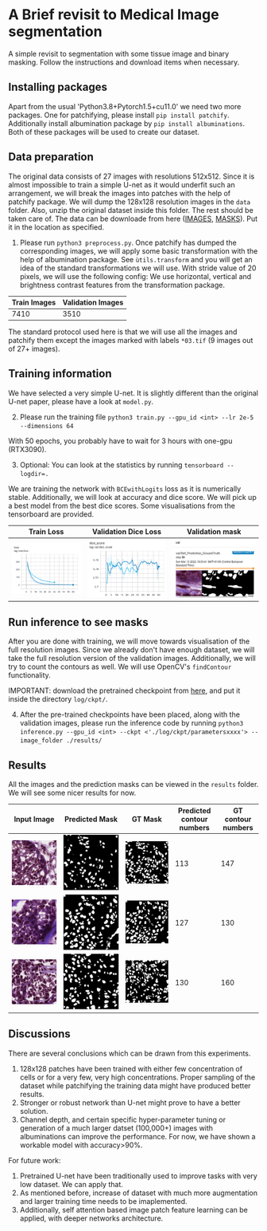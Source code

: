 # A Brief revisit to Medical Image segmentation
A simple revisit to segmentation with some tissue image and binary masking. Follow the instructions and download items when necessary. 

## Installing packages
Apart from the usual 'Python3.8+Pytorch1.5+cu11.0' we need two more packages. One for patchifying, please install `pip install patchify`. Additionally install albumination package by `pip install albuminations`. Both of these packages will be used to create our dataset. 

## Data preparation
The original data consists of 27 images with resolutions 512x512. Since it is almost impossible to train a simple U-net as it would underfit such an arrangement, we will break the images into patches with the help of patchify package. We will dump the 128x128 resolution images in the `data` folder. Also, unzip the original dataset inside this folder. The rest should be taken care of. The data can be downloade from here ([IMAGES](https://1drv.ms/u/s!AvcSUk4cS8jDl05GE9eEA5Wl8kSl?e=bO0wwM), [MASKS](https://1drv.ms/u/s!AvcSUk4cS8jDl02rx3obn3RmpYKW?e=XdB2FI)). Put it in the location as specified. 
1. Please run `python3 preprocess.py`.
Once patchify has dumped the corresponding images, we will apply some basic transformation with the help of albumination package. See `ùtils.transform` and you will get an idea of the standard transformations we will use. With stride value of 20 pixels, we will use the following config:
We use horizontal, vertical and brightness contrast features from the transformation package.

Train Images|Validation Images|
--- |--- |
7410 |3510 |

The standard protocol used here is that we will use all the images and patchify them except the images marked with labels `*03.tif` (9 images out of 27+ images).

## Training information
We have selected a very simple U-net. It is slightly different than the original U-net paper, please have a look at `model.py`. 

2. Please run the training file `python3 train.py --gpu_id <int> --lr 2e-5 --dimensions 64`

With 50 epochs, you probably have to wait for 3 hours with one-gpu (RTX3090). 

3. Optional: You can look at the statistics by running `tensorboard --logdir=.`

We are training the network with `BCEwithLogits` loss as it is numerically stable. Additionally, we will look at accuracy and dice score. We will pick up a best model from the best dice scores. Some visualisations from the tensorboard are provided. 

Train Loss|Validation Dice Loss| Validation mask |
--- |--- |--- |
![alt text](https://github.com/aribryan/segmentation_revisit/blob/main/images/training_segmentation.png) |![alt text](https://github.com/aribryan/segmentation_revisit/blob/main/images/val_dice.png)|![alt text](https://github.com/aribryan/segmentation_revisit/blob/main/images/tensorboard_crop.png)|

## Run inference to see masks
After you are done with training, we will move towards visualisation of the full resolution images. Since we already don't have enough dataset, we will take the full resolution version of the validation images. Additionally, we will try to count the contours as well. We will use OpenCV's `findContour` functionality.

IMPORTANT: download the pretrained checkpoint from [here](https://1drv.ms/u/s!AvcSUk4cS8jDmAiySnjU_1R485pj?e=qHkcQa), and put it inside the directory `log/ckpt/`.

4. After the pre-trained checkpoints have been placed, along with the validation images, please run the inference code by running `python3 inference.py --gpu_id <int> --ckpt <'./log/ckpt/parametersxxxx'> --image_folder ./results/`

## Results
All the images and the prediction masks can be viewed in the `results` folder. We will see some nicer results for now. 

Input Image|Predicted Mask|GT Mask |Predicted contour numbers|GT contour numbers|
--- |--- |--- |--- |--- |
![alt text](https://github.com/aribryan/segmentation_revisit/blob/main/results/gb_1.0.png) |![alt text](https://github.com/aribryan/segmentation_revisit/blob/main/results/prediction_1.0.png)|![alt text](https://github.com/aribryan/segmentation_revisit/blob/main/results/gt_1.0.png)| 113| 147|
![alt text](https://github.com/aribryan/segmentation_revisit/blob/main/results/gb_4.0.png) |![alt text](https://github.com/aribryan/segmentation_revisit/blob/main/results/prediction_4.0.png)|![alt text](https://github.com/aribryan/segmentation_revisit/blob/main/results/gt_4.0.png)| 127| 130|
![alt text](https://github.com/aribryan/segmentation_revisit/blob/main/results/gb_5.0.png) |![alt text](https://github.com/aribryan/segmentation_revisit/blob/main/results/prediction_5.0.png)|![alt text](https://github.com/aribryan/segmentation_revisit/blob/main/results/gt_5.0.png)| 130| 160|

## Discussions
There are several conclusions which can be drawn from this experiments. 
1. 128x128 patches have been trained with either few concentration of cells or for a very few, very high concentrations. Proper sampling of the dataset while patchifying the training data might have produced better results.
2. Stronger or robust network than U-net might prove to have a better solution. 
3. Channel depth, and certain specific hyper-parameter tuning or generation of a much larger datset (100,000+) images with albuminations can improve the performance. For now, we have shown a workable model with accuracy>90%. 

For future work:
1. Pretrained U-net have been traditionally used to improve tasks with very low dataset. We can apply that.
2. As mentioned before, increase of dataset with much more augmentation and larger training time needs to be imaplemented.
3. Additionally, self attention based image patch feature learning can be applied, with deeper networks architecture. 
